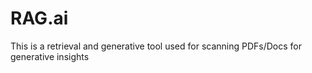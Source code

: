 # RAG.ai
This is a retrieval and generative tool used for scanning PDFs/Docs for generative insights 
